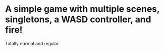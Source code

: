 # A simple game with multiple scenes, singletons, a WASD controller, and fire!

Totally normal and regular.
